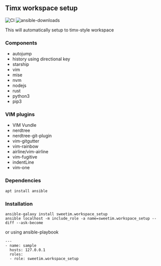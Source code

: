 ## Timx workspace setup
![CI](https://github.com/sweetim/workspace-setup/workflows/CI/badge.svg)
![ansible-downloads](https://img.shields.io/ansible/role/d/sweetim/workspace_setup?style=flat-square&label=download&logo=ansible&logoColor=%23F00&color=brightgreen)

This will automatically setup to timx-style workspace

### Components

- autojump
- history using directional key
- starship
- vim
- mise
- nvm
- nodejs
- rust
- python3
- pip3

### VIM plugins

- VIM Vundle
- nerdtree
- nerdtree-git-plugin
- vim-gitgutter
- vim-rainbow
- airline/vim-airline
- vim-fugitive
- indentLine
- vim-one

### Dependencies

```bash
apt install ansible
```

### Installation

```
ansible-galaxy install sweetim.workspace_setup
ansible localhost -m include_role -a name=sweetim.workspace_setup --diff --ask-become
```

or using ansible-playbook

```
---
- name: sample
  hosts: 127.0.0.1
  roles:
  - role: sweetim.workspace_setup
```
